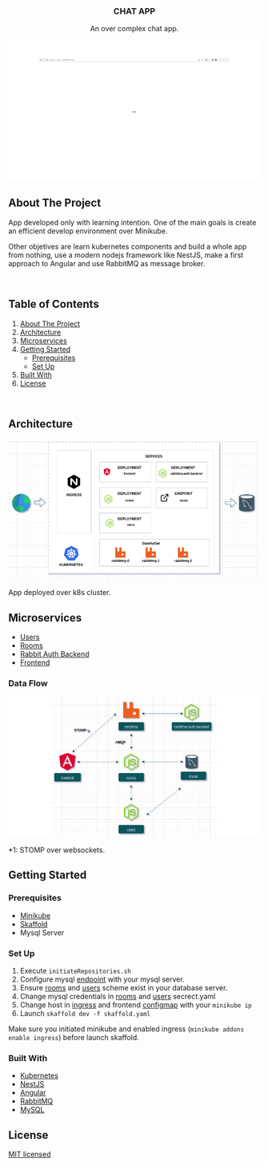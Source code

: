 <p align="center">

  <h3 align="center">CHAT APP</h3>
  <p align="center">
    An over complex chat app.
    <br />
  </p>
</p>

![preview](/images/preview.gif)


## About The Project


App developed only with learning intention. One of the main goals is create an efficient develop environment over Minikube.

Other objetives are learn kubernetes components and build a whole app from nothing, use a modern nodejs framework like NestJS, make a first approach to Angular and use RabbitMQ as message broker.

<br/>

<!-- TABLE OF CONTENTS -->
## Table of Contents

  <ol>
    <li><a href="#about-the-project">About The Project</a></li>
    <li><a href="#architecture">Architecture</a></li>
    <li><a href="#microservices">Microservices</a></li>
    <li>
      <a href="#getting-started">Getting Started</a>
      <ul>
        <li><a href="#prerequisites">Prerequisites</a></li>
        <li><a href="#set-up">Set Up</a></li>
      </ul>
    </li>
    <li><a href="#built-with">Built With</a></li>
    <li><a href="#license">License</a></li>
  </ol>
<br />


## Architecture 

![Arch](/images/arch.png)

App deployed over k8s cluster.


## Microservices

* [Users](https://github.com/emiliopf/chat-users)
* [Rooms](https://github.com/emiliopf/chat-rooms)
* [Rabbit Auth Backend](https://github.com/emiliopf/chat-rabbitmq-auth-backend)
* [Frontend](https://github.com/emiliopf/chat-frontend)

### Data Flow

![Arch](/images/flow.png)

*1: STOMP over websockets.


## Getting Started

### Prerequisites

* [Minikube](https://github.com/kubernetes/minikube)
* [Skaffold](https://github.com/GoogleContainerTools/skaffold)
* Mysql Server


### Set Up

1. Execute `initiateRepositories.sh`
2. Configure mysql [endpoint](/databases/mysql/k8s/endpoint.yaml) with your mysql server.
4. Ensure [rooms](/microservices/rooms/k8s/config_map.yaml) and [users](/microservices/users/k8s/config_map.yaml) scheme exist in your database server.
3. Change mysql credentials in [rooms](/microservices/rooms/k8s/secret.yaml) and [users](/microservices/users/k8s/secret.yaml) secrect.yaml
4. Change host in [ingress](/ingress.yaml) and frontend [configmap](/microservices/frontend/k8s/config_map.yaml) with your `minikube ip`
5. Launch `skaffold dev -f skaffold.yaml`

Make sure you initiated minikube and enabled ingress (`minikube addons enable ingress`) before launch skaffold.

### Built With

* [Kubernetes](https://kubernetes.io/)
* [NestJS](https://nestjs.com)
* [Angular](https://angular.io)
* [RabbitMQ](https://rabbitmq.com)
* [MySQL](https://mysql.com)


## License

[MIT licensed](LICENSE)